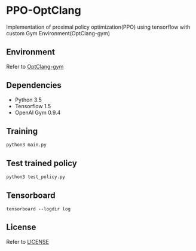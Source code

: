 PPO-OptClang
===============================================
Implementation of proximal policy optimization(PPO) using tensorflow with custom Gym Environment(OptClang-gym)

Environment
----------------------------------------
Refer to [OptClang-gym](https://github.com/JaredCJR/OptClang-gym)

Dependencies
----------------------------------------
* Python 3.5
* Tensorflow 1.5
* OpenAI Gym 0.9.4

Training
----------------------------------------
`python3 main.py`


Test trained policy
----------------------------------------
`python3 test_policy.py`

Tensorboard
----------------------------------------
`tensorboard --logdir log`

License
----------------------------------------
Refer to [LICENSE](./LICENSE)
